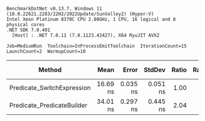 ```

BenchmarkDotNet v0.13.7, Windows 11 (10.0.22621.2283/22H2/2022Update/SunValley2) (Hyper-V)
Intel Xeon Platinum 8370C CPU 2.80GHz, 1 CPU, 16 logical and 8 physical cores
.NET SDK 7.0.401
  [Host] : .NET 7.0.11 (7.0.1123.42427), X64 RyuJIT AVX2

Job=MediumRun  Toolchain=InProcessEmitToolchain  IterationCount=15  
LaunchCount=2  WarmupCount=10  

```
|                     Method |     Mean |    Error |   StdDev | Ratio | RatioSD | Allocated | Alloc Ratio |
|--------------------------- |---------:|---------:|---------:|------:|--------:|----------:|------------:|
| Predicate_SwitchExpression | 16.69 ns | 0.035 ns | 0.051 ns |  1.00 |    0.00 |         - |          NA |
| Predicate_PredicateBuilder | 34.01 ns | 0.297 ns | 0.445 ns |  2.04 |    0.02 |         - |          NA |
